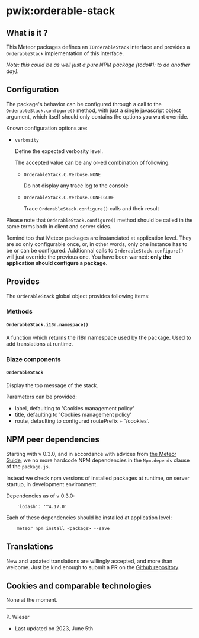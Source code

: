# pwix:orderable-stack

## What is it ?

This Meteor packages defines an `IOrderableStack` interface and provides a `OrderableStack` implementation of this interface.

_Note: this could be as well just a pure NPM package (todo#1: to do another day)._

## Configuration

The package's behavior can be configured through a call to the `OrderableStack.configure()` method, with just a single javascript object argument, which itself should only contains the options you want override.

Known configuration options are:

- `verbosity`

    Define the expected verbosity level.

    The accepted value can be any or-ed combination of following:

    - `OrderableStack.C.Verbose.NONE`

        Do not display any trace log to the console

    - `OrderableStack.C.Verbose.CONFIGURE`

        Trace `OrderableStack.configure()` calls and their result

Please note that `OrderableStack.configure()` method should be called in the same terms both in client and server sides.

Remind too that Meteor packages are instanciated at application level. They are so only configurable once, or, in other words, only one instance has to be or can be configured. Addtionnal calls to `OrderableStack.configure()` will just override the previous one. You have been warned: **only the application should configure a package**.

## Provides

The `OrderableStack` global object provides following items:

### Methods

#### `OrderableStack.i18n.namespace()`

A function which returns the i18n namespace used by the package. Used to add translations at runtime.

### Blaze components

#### `OrderableStack`

Display the top message of the stack.

Parameters can be provided:

- label, defaulting to 'Cookies management policy'
- title, defaulting to 'Cookies management policy'
- route, defaulting to configured routePrefix + '/cookies'.

## NPM peer dependencies

Starting with v 0.3.0, and in accordance with advices from [the Meteor Guide](https://guide.meteor.com/writing-atmosphere-packages.html#peer-npm-dependencies), we no more hardcode NPM dependencies in the `Npm.depends` clause of the `package.js`. 

Instead we check npm versions of installed packages at runtime, on server startup, in development environment.

Dependencies as of v 0.3.0:
```
    'lodash': '^4.17.0'
```

Each of these dependencies should be installed at application level:
```
    meteor npm install <package> --save
```

## Translations

New and updated translations are willingly accepted, and more than welcome. Just be kind enough to submit a PR on the [Github repository](https://github.com/trychlos/pwix-orderable-stack/pulls).

## Cookies and comparable technologies

None at the moment.

---
P. Wieser
- Last updated on 2023, June 5th
